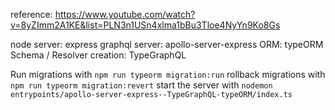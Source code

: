 reference: https://www.youtube.com/watch?v=8yZImm2A1KE&list=PLN3n1USn4xlma1bBu3Tloe4NyYn9Ko8Gs

node server: express
graphql server: apollo-server-express
ORM: typeORM
Schema / Resolver creation: TypeGraphQL

Run migrations with `npm run typeorm migration:run`
rollback migrations with `npm run typeorm migration:revert`
start the server with `nodemon entrypoints/apollo-server-express--TypeGraphQL-typeORM/index.ts`
